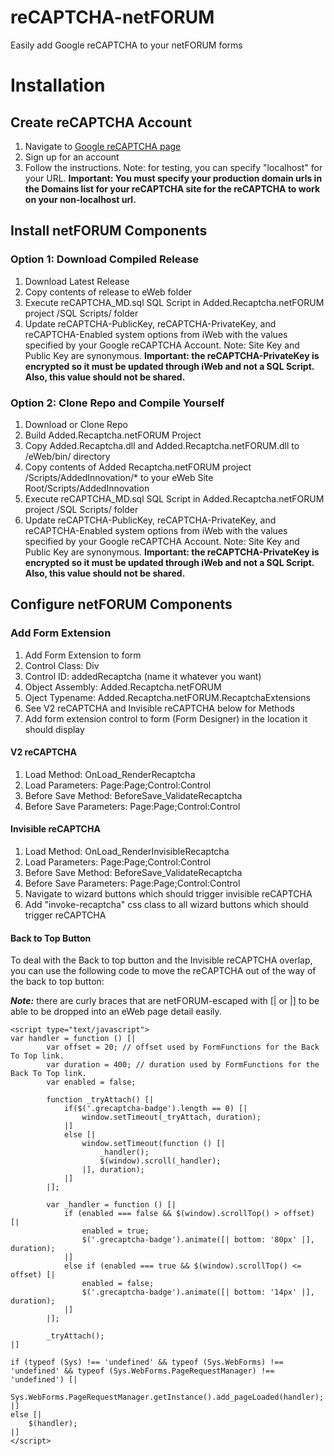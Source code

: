 # reCAPTCHA-netFORUM
Easily add Google reCAPTCHA to your netFORUM forms

# Installation
## Create reCAPTCHA Account
1. Navigate to [Google reCAPTCHA page](https://www.google.com/recaptcha/admin)
1. Sign up for an account
1. Follow the instructions. Note: for testing, you can specify "localhost" for your URL. **Important: You must specify your production domain urls in the Domains list for your reCAPTCHA site for the reCAPTCHA to work on your non-localhost url.**

## Install netFORUM Components
### Option 1: Download Compiled Release
1. Download Latest Release
1. Copy contents of release to eWeb folder
1. Execute reCAPTCHA_MD.sql SQL Script in Added.Recaptcha.netFORUM project /SQL Scripts/ folder
1. Update reCAPTCHA-PublicKey, reCAPTCHA-PrivateKey, and reCAPTCHA-Enabled system options from iWeb with the values specified by your Google reCAPTCHA Account. Note: Site Key and Public Key are synonymous. **Important: the reCAPTCHA-PrivateKey is encrypted so it must be updated through iWeb and not a SQL Script. Also, this value should not be shared.**
### Option 2: Clone Repo and Compile Yourself
1. Download or Clone Repo
1. Build Added.Recaptcha.netFORUM Project
1. Copy Added.Recaptcha.dll and Added.Recaptcha.netFORUM.dll to /eWeb/bin/ directory
1. Copy contents of Added Recaptcha.netFORUM project /Scripts/AddedInnovation/* to your eWeb Site Root/Scripts/AddedInnovation
1. Execute reCAPTCHA_MD.sql SQL Script in Added.Recaptcha.netFORUM project /SQL Scripts/ folder
1. Update reCAPTCHA-PublicKey, reCAPTCHA-PrivateKey, and reCAPTCHA-Enabled system options from iWeb with the values specified by your Google reCAPTCHA Account. Note: Site Key and Public Key are synonymous. **Important: the reCAPTCHA-PrivateKey is encrypted so it must be updated through iWeb and not a SQL Script. Also, this value should not be shared.**

## Configure netFORUM Components
### Add Form Extension
1. Add Form Extension to form
1. Control Class: Div
1. Control ID: addedRecaptcha (name it whatever you want)
1. Object Assembly: Added.Recaptcha.netFORUM
1. Oject Typename: Added.Recaptcha.netFORUM.RecaptchaExtensions
1. See V2 reCAPTCHA and Invisible reCAPTCHA below for Methods
1. Add form extension control to form (Form Designer) in the location it should display
#### V2 reCAPTCHA
1. Load Method: OnLoad_RenderRecaptcha
1. Load Parameters: Page:Page;Control:Control
1. Before Save Method: BeforeSave_ValidateRecaptcha
1. Before Save Parameters: Page:Page;Control:Control

#### Invisible reCAPTCHA
1. Load Method: OnLoad_RenderInvisibleRecaptcha
1. Load Parameters: Page:Page;Control:Control
1. Before Save Method: BeforeSave_ValidateRecaptcha
1. Before Save Parameters: Page:Page;Control:Control
1. Navigate to wizard buttons which should trigger invisible reCAPTCHA
1. Add "invoke-recaptcha" css class to all wizard buttons which should trigger reCAPTCHA

#### Back to Top Button
To deal with the Back to top button and the Invisible reCAPTCHA overlap, you can use the following code to move the reCAPTCHA out of the way of the back to top button:

***Note:*** there are curly braces that are netFORUM-escaped with [| or |] to be able to be dropped into an eWeb page detail easily.

```
<script type="text/javascript">
var handler = function () [|
        var offset = 20; // offset used by FormFunctions for the Back To Top link.
        var duration = 400; // duration used by FormFunctions for the Back To Top link.
        var enabled = false;

        function _tryAttach() [|
            if($('.grecaptcha-badge').length == 0) [|
                window.setTimeout(_tryAttach, duration);
            |]
            else [|
                window.setTimeout(function () [|
                    _handler();
                    $(window).scroll(_handler);
                |], duration);
            |]
        |];

        var _handler = function () [|
            if (enabled === false && $(window).scrollTop() > offset) [|
                enabled = true;
                $('.grecaptcha-badge').animate([| bottom: '80px' |], duration);
            |] 
            else if (enabled === true && $(window).scrollTop() <= offset) [|
                enabled = false;
                $('.grecaptcha-badge').animate([| bottom: '14px' |], duration);
            |]
        |];

        _tryAttach();
|]

if (typeof (Sys) !== 'undefined' && typeof (Sys.WebForms) !== 'undefined' && typeof (Sys.WebForms.PageRequestManager) !== 'undefined') [|
    Sys.WebForms.PageRequestManager.getInstance().add_pageLoaded(handler);
|]
else [|
    $(handler);
|]
</script>
```
